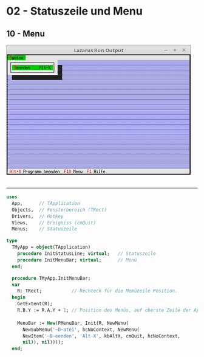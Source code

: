 # 02 - Statuszeile und Menu
## 10 - Menu

<img src="image.png" alt="Selfhtml"><br><br>

---


```pascal
uses
  App,      // TApplication
  Objects,  // Fensterbereich (TRect)
  Drivers,  // Hotkey
  Views,    // Ereigniss (cmQuit)
  Menus;    // Statuszeile
```



```pascal
type
  TMyApp = object(TApplication)
    procedure InitStatusLine; virtual;   // Statuszeile
    procedure InitMenuBar; virtual;      // Menü
  end;
```









```pascal
  procedure TMyApp.InitMenuBar;
  var
    R: TRect;           // Rechteck für die Memüzeile Position.
  begin
    GetExtent(R);
    R.B.Y := R.A.Y + 1; // Position des Menüs, auf oberste Zeile der App setzen.

    MenuBar := New(PMenuBar, Init(R, NewMenu(
      NewSubMenu('~D~atei', hcNoContext, NewMenu(
      NewItem('~B~eenden', 'Alt-X', kbAltX, cmQuit, hcNoContext,
      nil)), nil))));
  end;
```


